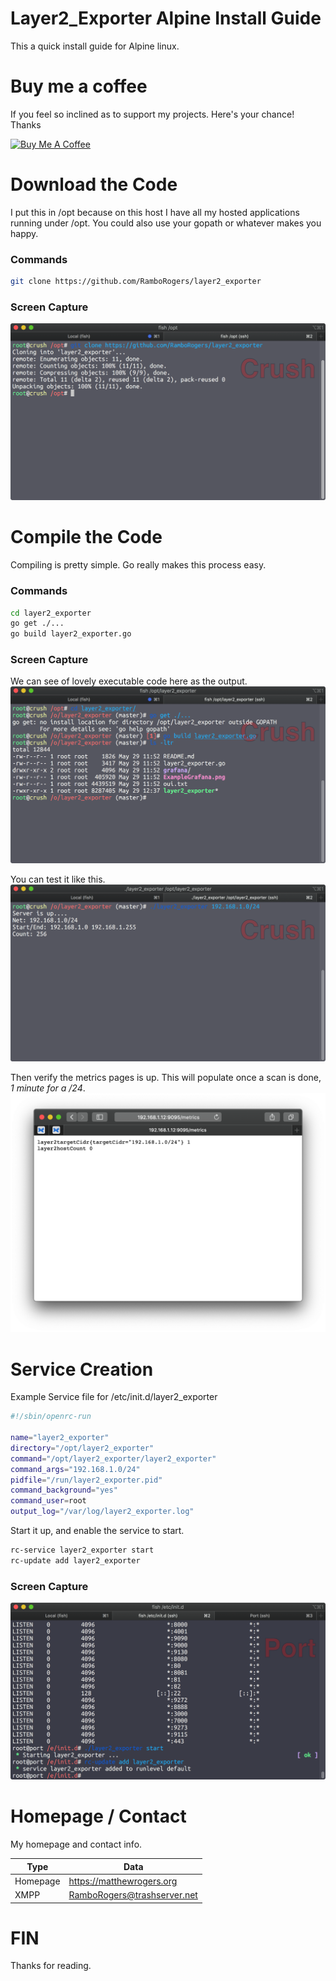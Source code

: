 # Layer2_Exporter Alpine Install Guide
This a quick install guide for Alpine linux.

# Buy me a coffee
If you feel so inclined as to support my projects. Here's your chance! Thanks 

<a href="https://www.buymeacoffee.com/matthewrogers" target="_blank"><img src="https://www.buymeacoffee.com/assets/img/custom_images/orange_img.png" alt="Buy Me A Coffee" style="height: auto !important;width: auto !important;" ></a>

# Download the Code
I put this in /opt because on this host I have all my hosted applications running under /opt.  You could also use your gopath or whatever makes you happy.
### Commands
```bash
git clone https://github.com/RamboRogers/layer2_exporter
```
### Screen Capture
![Git Code](screenshots/1.png)

# Compile the Code
Compiling is pretty simple.  Go really makes this process easy.

### Commands
```bash
cd layer2_exporter
go get ./...
go build layer2_exporter.go
```

### Screen Capture
We can see of lovely executable code here as the output. 
![Compile Code](screenshots/2.png)

You can test it like this.
![Test](screenshots/3.png)

Then verify the metrics pages is up. This will populate once a scan is done,  *1 minute for a /24*.
![Test](screenshots/4.png)

# Service Creation

Example Service file for /etc/init.d/layer2_exporter
```bash
#!/sbin/openrc-run

name="layer2_exporter"
directory="/opt/layer2_exporter"
command="/opt/layer2_exporter/layer2_exporter"
command_args="192.168.1.0/24"
pidfile="/run/layer2_exporter.pid"
command_background="yes"
command_user=root
output_log="/var/log/layer2_exporter.log"
```

Start it up, and enable the service to start.
```bash
rc-service layer2_exporter start
rc-update add layer2_exporter
```

### Screen Capture
![Running](screenshots/5.png)

# Homepage / Contact
My homepage and contact info. 

| Type  | Data
| ----- | --------
| Homepage | <https://matthewrogers.org> |
| XMPP | RamboRogers@trashserver.net |

# FIN
Thanks for reading.